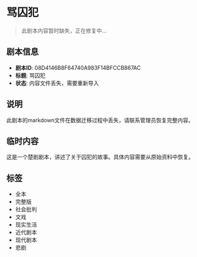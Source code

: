 # 骂囚犯

> 此剧本内容暂时缺失，正在修复中...

## 剧本信息
- **剧本ID**: 08D4146B8F64740A983F14BFCCB867AC
- **标题**: 骂囚犯
- **状态**: 内容文件丢失，需要重新导入

## 说明
此剧本的markdown文件在数据迁移过程中丢失，请联系管理员恢复完整内容。

## 临时内容
这是一个楚剧剧本，讲述了关于囚犯的故事。具体内容需要从原始资料中恢复。

## 标签
- 全本
- 完整版
- 社会批判
- 文戏
- 现实生活
- 近代剧本
- 现代剧本
- 悲剧